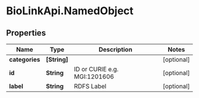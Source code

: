 # BioLinkApi.NamedObject

## Properties
Name | Type | Description | Notes
------------ | ------------- | ------------- | -------------
**categories** | **[String]** |  | [optional] 
**id** | **String** | ID or CURIE e.g. MGI:1201606 | [optional] 
**label** | **String** | RDFS Label | [optional] 


